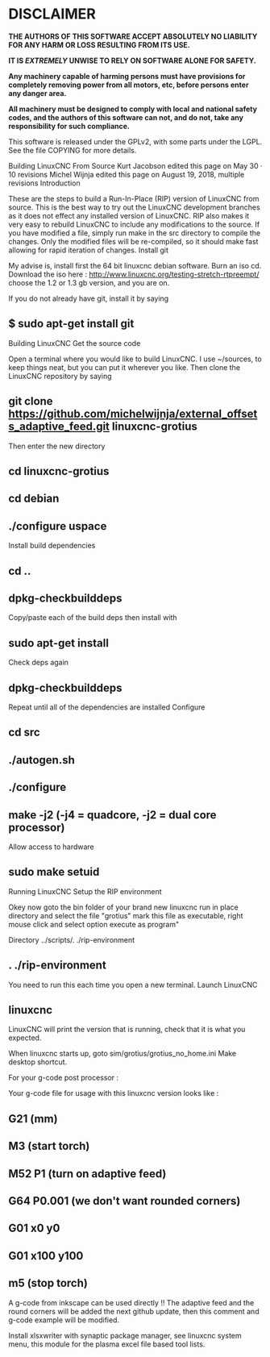 # DISCLAIMER

**THE AUTHORS OF THIS SOFTWARE ACCEPT ABSOLUTELY NO LIABILITY FOR ANY
HARM OR LOSS RESULTING FROM ITS USE.**

**IT IS _EXTREMELY_ UNWISE TO RELY ON SOFTWARE ALONE FOR SAFETY.**

**Any machinery capable of harming persons must have provisions for
completely removing power from all motors, etc, before persons enter
any danger area.**

**All machinery must be designed to comply with local and national
safety codes, and the authors of this software can not, and do not,
take any responsibility for such compliance.**


This software is released under the GPLv2, with some parts under the LGPL.
See the file COPYING for more details.

Building LinuxCNC From Source
Kurt Jacobson edited this page on May 30 · 10 revisions
Michel Wijnja edited this page on August 19, 2018, multiple revisions
Introduction

These are the steps to build a Run-In-Place (RIP) version of LinuxCNC from source. This is the best way to try out the LinuxCNC development branches as it does not effect any installed version of LinuxCNC. RIP also makes it very easy to rebuild LinuxCNC to include any modifications to the source. If you have modified a file, simply run make in the src directory to compile the changes. Only the modified files will be re-compiled, so it should make fast allowing for rapid iteration of changes.
Install git

My advise is, install first the 64 bit linuxcnc debian software.
Burn an iso cd. Download the iso here :
http://www.linuxcnc.org/testing-stretch-rtpreempt/
choose the 1.2 or 1.3 gb version, and you are on.

If you do not already have git, install it by saying

## $ sudo apt-get install git
Building LinuxCNC
Get the source code

Open a terminal where you would like to build LinuxCNC. I use ~/sources, to keep things neat, but you can put it wherever you like. Then clone the LinuxCNC repository by saying

## git clone https://github.com/michelwijnja/external_offsets_adaptive_feed.git linuxcnc-grotius

Then enter the new directory

## cd linuxcnc-grotius
## cd debian
## ./configure uspace

Install build dependencies

## cd ..
## dpkg-checkbuilddeps

Copy/paste each of the build deps then install with
## sudo apt-get install <dep-name>

Check deps again
## dpkg-checkbuilddeps

Repeat until all of the dependencies are installed
Configure

## cd src
## ./autogen.sh
## ./configure
## make -j2   (-j4 = quadcore, -j2 = dual core processor)

Allow access to hardware
## sudo make setuid
Running LinuxCNC
Setup the RIP environment

Okey now goto the bin folder of your brand new linuxcnc run in place directory 
and select the file "grotius" mark this file as executable, right mouse click and select option execute as program"

Directory ../scripts/. ./rip-environment   
## . ./rip-environment 

You need to run this each time you open a new terminal.
Launch LinuxCNC

## linuxcnc

LinuxCNC will print the version that is running, check that it is what you expected.

When linuxcnc starts up, goto sim/grotius/grotius_no_home.ini
Make desktop shortcut.

For your g-code post processor :

Your g-code file for usage with this linuxcnc version looks like :

## G21 (mm)
## M3 (start torch)
## M52 P1 (turn on adaptive feed)
## G64 P0.001 (we don't want rounded corners)
## G01 x0 y0
## G01 x100 y100
## m5 (stop torch)

A g-code from inkscape can be used directly !!
The adaptive feed and the round corners will be added the next github update, then this comment and g-code example
will be modified.

Install xlsxwriter with synaptic package manager, see linuxcnc system menu, this module for the plasma excel file based tool lists.





